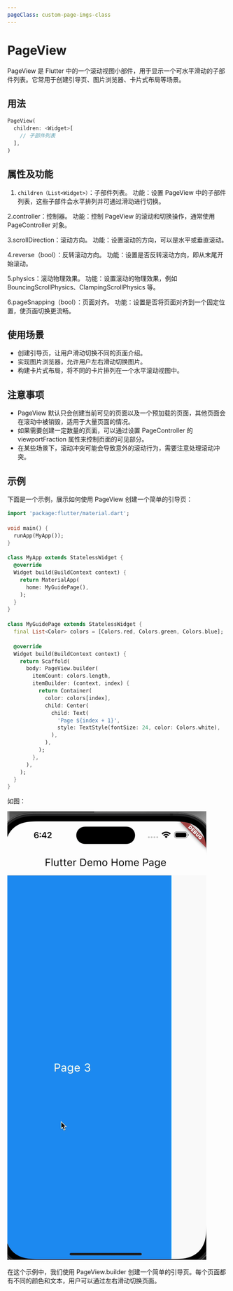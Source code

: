 ```yaml
---
pageClass: custom-page-imgs-class
---
```


# PageView

PageView 是 Flutter 中的一个滚动视图小部件，用于显示一个可水平滑动的子部件列表。它常用于创建引导页、图片浏览器、卡片式布局等场景。

## 用法

```dart
PageView(
  children: <Widget>[
    // 子部件列表
  ],
)
```

## 属性及功能

1. `children（List<Widget>）`：子部件列表。
   功能：设置 PageView 中的子部件列表，这些子部件会水平排列并可通过滑动进行切换。

2.controller：控制器。
功能：控制 PageView 的滚动和切换操作，通常使用 PageController 对象。

3.scrollDirection：滚动方向。
功能：设置滚动的方向，可以是水平或垂直滚动。

4.reverse（bool）：反转滚动方向。
功能：设置是否反转滚动方向，即从末尾开始滚动。

5.physics：滚动物理效果。
功能：设置滚动的物理效果，例如 BouncingScrollPhysics、ClampingScrollPhysics 等。

6.pageSnapping（bool）：页面对齐。
功能：设置是否将页面对齐到一个固定位置，使页面切换更流畅。

## 使用场景

- 创建引导页，让用户滑动切换不同的页面介绍。
- 实现图片浏览器，允许用户左右滑动切换图片。
- 构建卡片式布局，将不同的卡片排列在一个水平滚动视图中。

## 注意事项

- PageView 默认只会创建当前可见的页面以及一个预加载的页面，其他页面会在滚动中被销毁，适用于大量页面的情况。
- 如果需要创建一定数量的页面，可以通过设置 PageController 的 viewportFraction 属性来控制页面的可见部分。
- 在某些场景下，滚动冲突可能会导致意外的滚动行为，需要注意处理滚动冲突。

## 示例

下面是一个示例，展示如何使用 PageView 创建一个简单的引导页：

```dart
import 'package:flutter/material.dart';

void main() {
  runApp(MyApp());
}

class MyApp extends StatelessWidget {
  @override
  Widget build(BuildContext context) {
    return MaterialApp(
      home: MyGuidePage(),
    );
  }
}

class MyGuidePage extends StatelessWidget {
  final List<Color> colors = [Colors.red, Colors.green, Colors.blue];

  @override
  Widget build(BuildContext context) {
    return Scaffold(
      body: PageView.builder(
        itemCount: colors.length,
        itemBuilder: (context, index) {
          return Container(
            color: colors[index],
            child: Center(
              child: Text(
                'Page ${index + 1}',
                style: TextStyle(fontSize: 24, color: Colors.white),
              ),
            ),
          );
        },
      ),
    );
  }
}
```

如图：

![](./imgs/PageViewWidget.gif)

在这个示例中，我们使用 PageView.builder 创建一个简单的引导页。每个页面都有不同的颜色和文本，用户可以通过左右滑动切换页面。
